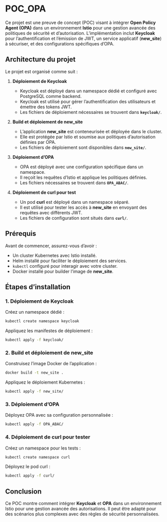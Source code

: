 # POC_OPA

Ce projet est une preuve de concept (POC) visant à intégrer **Open Policy Agent (OPA)** dans un environnement **Istio** pour une gestion avancée des politiques de sécurité et d’autorisation. L’implémentation inclut **Keycloak** pour l’authentification et l’émission de JWT, un service applicatif (**new_site**) à sécuriser, et des configurations spécifiques d’OPA.

## Architecture du projet

Le projet est organisé comme suit :

1. **Déploiement de Keycloak**
   - Keycloak est déployé dans un namespace dédié et configuré avec PostgreSQL comme backend.
   - Keycloak est utilisé pour gérer l’authentification des utilisateurs et émettre des tokens JWT.
   - Les fichiers de déploiement nécessaires se trouvent dans **`keycloak/`**.

2. **Build et déploiement de new_site**
   - L’application **new_site** est conteneurisée et déployée dans le cluster.
   - Elle est protégée par Istio et soumise aux politiques d’autorisation définies par OPA.
   - Les fichiers de déploiement sont disponibles dans **`new_site/`**.

3. **Déploiement d’OPA**
   - OPA est déployé avec une configuration spécifique dans un namespace.
   - Il reçoit les requêtes d’Istio et applique les politiques définies.
   - Les fichiers nécessaires se trouvent dans **`OPA_ABAC/`**.

4. **Déploiement de curl pour test**
   - Un pod **curl** est déployé dans un namespace séparé.
   - Il est utilisé pour tester les accès à **new_site** en envoyant des requêtes avec différents JWT.
   - Les fichiers de configuration sont situés dans **`curl/`**.

## Prérequis

Avant de commencer, assurez-vous d’avoir :

- Un cluster Kubernetes avec Istio installé.
- Helm installé pour faciliter le déploiement des services.
- `kubectl` configuré pour interagir avec votre cluster.
- Docker installé pour builder l’image de **new_site**.

## Étapes d’installation

### 1. Déploiement de Keycloak

Créez un namespace dédié :
```sh
kubectl create namespace keycloak
```

Appliquez les manifestes de déploiement :
```sh
kubectl apply -f keycloak/
```

### 2. Build et déploiement de new_site

Construisez l’image Docker de l’application :
```sh
docker build -t new_site .
```

Appliquez le déploiement Kubernetes :
```sh
kubectl apply -f new_site/
```

### 3. Déploiement d’OPA


Déployez OPA avec sa configuration personnalisée :
```sh
kubectl apply -f OPA_ABAC/
```

### 4. Déploiement de curl pour tester

Créez un namespace pour les tests :
```sh
kubectl create namespace curl
```

Déployez le pod curl :
```sh
kubectl apply -f curl/
```

## Conclusion

Ce POC montre comment intégrer **Keycloak** et **OPA** dans un environnement Istio pour une gestion avancée des autorisations. Il peut être adapté pour des scénarios plus complexes avec des règles de sécurité personnalisées.

